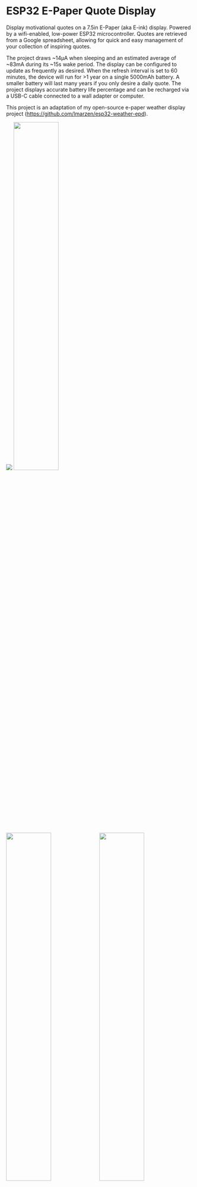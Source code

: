 # ESP32 E-Paper Quote Display

Display motivational quotes on a 7.5in E-Paper (aka E-ink) display. Powered by a wifi-enabled, low-power ESP32 microcontroller. Quotes are retrieved from a Google spreadsheet, allowing for quick and easy management of your collection of inspiring quotes.

The project draws ~14μA when sleeping and an estimated average of ~83mA during its ~15s wake period. The display can be configured to update as frequently as desired. When the refresh interval is set to 60 minutes, the device will run for >1 year on a single 5000mAh battery. A smaller battery will last many years if you only desire a daily quote. The project displays accurate battery life percentage and can be recharged via a USB-C cable connected to a wall adapter or computer.

This project is an adaptation of my open-source e-paper weather display project (https://github.com/lmarzen/esp32-weather-epd).

<p float="left">
  <img src="showcase/assembled-demo-rohn-front.jpg" />
  <img src="showcase/assembled-demo-side.jpg" width="49%" />
  <img src="showcase/assembled-demo-back.jpg" width="49%" />
  <img src="showcase/assembled-demo-bottom-cover.jpg" width="49%" />
  <img src="showcase/assembled-demo-bottom-cover-removed.jpg" width="49%" />
</p>

I made a small stand by hollowing out a piece of wood from the bottom. On the back, I used a short USB extension cable so that I can charge the battery without needing to remove the components from the stand. I also wired a small reset button to refresh the display manually. Additionally, I 3d printed a cover for the bottom, which is held on by magnets. The E-paper screen is very thin, so I used a thin piece of acrylic to support it.

## Features

Quotes are managed through a google spreadsheet.

The reset button can be used to manually cycle to the next quote.

Multiple quote selection options,

- Random - Choose a quote completely at random.
- Shuffle - Displays each quote once before shuffling them.
- Iterative - Loops through the quotes in order.

Quotes are automatically scaled to fit the screen optimally.

Alignment and font for quotes and authors can be controlled independently.

Support for multiple fonts, I have included a number of open-source fonts. If you want to add more, see [fonts/README](fonts/README).

Use different fonts depending on the length of the quote, or use the same font all around. Up to you!

Here are a handful of examples:

<p float="left">
  <img src="showcase/assembled-demo-example-front.jpg" width="24%" />
  <img src="showcase/assembled-demo-goforth-front.jpg" width="24%" />
  <img src="showcase/assembled-demo-nintendo-front.jpg" width="24%" />
  <img src="showcase/assembled-demo-williams-front.jpg" width="24%" />
</p>

## Setup Guide

### Hardware

7.5inch (800×480) E-Ink Display w/ HAT for Raspberry Pi, SPI interface

- Advantages of E-Paper
  - Ultra Low Power Consumption - E-Paper (or E-Ink) displays are ideal for low-power applications that do not require frequent display refreshes. E-Paper displays only draw power when refreshing the display and do not have a backlight. Images will remain on the screen even when power is removed.

- Limitations of E-Paper:
  - Colors - E-Paper has traditionally been limited to just black and white, but in recent years 3-color E-Paper screens have started showing up.

  - Refresh Times and Ghosting - E-Paper displays are highly susceptible to ghosting effects if refreshed too quickly. To avoid this, E-Paper displays often take a few seconds to refresh(4s for the unit used in this project) and will alternate between black and white a few times, which can be distracting.


- https://www.waveshare.com/product/7.5inch-e-paper-hat.htm (800x480, 7.5inch E-Ink display, Black/White)

- Note that this project also now supports this 3-color panel as well. Some elements will be drawn with an accent color, at the cost of a longer refresh sequence. https://www.waveshare.com/product/7.5inch-e-paper-hat-b.htm (800x480, 7.5inch E-Ink display, Red/Black/White)


FireBeetle 2 ESP32-E Microcontroller

- Why the ESP32?

  - Onboard WiFi.

  - 520kB of RAM and 4MB of FLASH, enough to store lots of fonts.

  - Low power consumption.

  - Small size, many small development boards available.

- Why the FireBeetle 2 ESP32-E

  - Drobot's FireBeetle ESP32 models are optimized for low-power consumption (https://diyi0t.com/reduce-the-esp32-power-consumption/). The Drobot's FireBeetle 2 ESP32-E variant offers USB-C, but older versions of the board with Mirco-USB would work fine too.

  - Firebeelte ESP32 models include onboard charging circuitry for a 3.7v lithium-ion(LiPo) battery.

  - FireBeetle ESP32 models include onboard circuitry to monitor battery voltage of a battery connected to its JST-PH2.0 connector.


- https://www.dfrobot.com/product-2195.html


3.7V Lipo Battery w/ 2 Pin JST Connector


- Size is up to you. I used a 10000mah battery so that the device can operate on a single charge for >1 year.


- The battery can be charged by plugging the FireBeetle ESP32 into the wall via the USB-C connector while the battery is plugged into the ESP32's JST connector.

  > **Warning**
  > The polarity of JST-PH2.0 connectors is not standardized! You may need to swap the order of the wires in the connector.


### Wiring

Pin connections are defined in config.cpp.

If you are using the FireBeetle 2 ESP32-E, you can use the connections I used or change them how you would like.

IMPORTANT: The E-Paper Driver Hat has two physical switches that MUST be set correctly for the display to work.

- Display Config: Set switch to position B.

- Interface Config: Set switch to position 0.

Cut the low power pad for even longer battery life.

- From https://wiki.dfrobot.com/FireBeetle_Board_ESP32_E_SKU_DFR0654

  > Low Power Pad: This pad is specially designed for low power consumption. It is connected by default. You can cut off the thin wire in the middle with a knife to disconnect it. After disconnection, the static power consumption can be reduced by 500 μA. The power consumption can be reduced to 13 μA after controlling the maincontroller enter the sleep mode through the program. Note: when the pad is disconnected, you can only drive RGB LED light via the USB Power supply.

<p float="left">
  <img src="showcase/wiring_diagram.png" width="66%" />
</p>


### Configuration, Compilation, and Upload

Clone this repository or download and extract the .zip.

Google Sheet

1. First, you will need to create a Google sheet and store your quotes in the first column (i.e. column A). (https://docs.google.com/spreadsheet)

2. Note down the Sheet ID, located in the URL. You will need to copy this into the Google Script you will set up next.

<p float="left">
  <img src="showcase/instructions/google-sheet.jpg" width="66%" />
</p>

4. Optionally specify an author for each quote. The author is indicated with an at sign, '@'. If you really want to include an at sign in a quote, you must escape it first with a backslash, '\\@'.

5. You can force your own line breaks by starting new lines within the quotes cell using `Ctrl + Enter`. The author will always be displayed on a new line.

Google Script

1. Navigate to Google Apps Script. Google Apps Script enables us to create a script that can interact with the Google Sheet we just created.

<p float="left">
  <img src="showcase/instructions/nav-to-apps-script.jpg" width="66%" />
</p>

2. Paste the contents of [code.gs](code.gs) into a new Google script. Don't forget to update the `sheet_id` variable to the Google Sheet ID you obtained from your sheet's URL earlier.

<p float="left">
  <img src="showcase/instructions/google-script-0.jpg" width="66%" />
</p>

3. Deploy the script.

   a. In the top right corner, click `Deploy->New deployment`.

   b. Click the gear next to `Select type`, then select `Web app`.
   
<p float="left">
  <img src="showcase/instructions/google-script-1.jpg" width="40%" />
</p>

   c. Give a description, then set `Who has access` to `Anyone`.
   
<p float="left">
  <img src="showcase/instructions/google-script-2.jpg" width="40%" />
</p>

   d. Click `Authorize access`.
   
<p float="left">
  <img src="showcase/instructions/google-script-3.jpg" width="40%" />
</p>

   e. Choose your account.
   
<p float="left">
  <img src="showcase/instructions/google-script-4.jpg" width="40%" />
</p>

   f. Click `Show Advanced` then `Go to <project_name> (unsafe)`.
   
<p float="left">
  <img src="showcase/instructions/google-script-5.jpg" width="40%" />
</p>

   g. Click `Allow`.
   
<p float="left">
  <img src="showcase/instructions/google-script-6.jpg" width="40%" />
</p>

   h. Then copy the `Deployment ID`. You will need to update the GS_DEPLOYMENT_ID with this string in [config.cpp](platformio/src/config.cpp).
   
<p float="left">
  <img src="showcase/instructions/google-script-7.jpg" width="40%" />
</p>
   

PlatformIO for VSCode is used for managing dependencies, code compilation, and uploading to ESP32.

1. Install VSCode.

2. Follow these instructions to install the PlatformIO extension for VSCode: https://platformio.org/install/ide?install=vscode

3. Open the project in VSCode.

   a. File > Open Folder...

   b. Navigate to this project and select the folder called "platformio".

4. Configure Options.

   - Most configuration options are located in [config.cpp](platformio/src/config.cpp), with a few  in [config.h](platformio/include/config.h).

   - Important settings to configure in config.cpp:

     - WiFi credentials (ssid, password).

     - Google script deployment ID.

     - Sleep duration.

     - Pin connections for E-Paper (SPI), and battery voltage (ADC).

   - Important settings to configure in config.h:

     - Fonts.

   - Comments explain each option in detail.

5. Build and Upload Code.

   a. Connect ESP32 to your computer via USB.

   b. Click the upload arrow along the bottom of the VSCode window. (Should say "PlatformIO: Upload" if you hover over it.)

      - PlatformIO will automatically download the required third-party libraries, compile, and upload the code. :)

      - You will only see this if you have the PlatformIO extension installed.

      - If you are getting errors during the upload process, you may need to install drivers to allow you to upload code to the ESP32.

## Licensing

esp32-quote-epd is licensed under the [GNU General Public License v3.0](LICENSE) with tools, fonts, and icons whose licenses are as follows:

| Name | License | Description |
|---------------------------------------------------------------------------------------------------------------|---------------------------------------------------------------------------------------|------------------------------------------------------------------------------------|
| [Adafruit-GFX-Library: fontconvert](https://github.com/adafruit/Adafruit-GFX-Library/tree/master/fontconvert) | [BSD License](fonts/fontconvert/license.txt) | CLI tool for preprocessing fonts to be used with the Adafruit_GFX Arduino library. |
| [Allerta Stencil](https://fonts.google.com/specimen/Allerta+Stencil) | [SIL OFL v1.1](http://scripts.sil.org/OFL) | Font Family |
| [Bangers](https://fonts.google.com/specimen/Bangers) | [SIL OFL v1.1](http://scripts.sil.org/OFL) | Font Family |
| [Covered By Your Grace](https://fonts.google.com/specimen/Covered+By+Your+Grace) | [SIL OFL v1.1](http://scripts.sil.org/OFL) | Font Family |
| [GNU FreeFont](https://www.gnu.org/software/freefont/) | [GNU General Public License v3.0](https://www.gnu.org/software/freefont/license.html) | Font Family |
| [Graduate](https://fonts.google.com/specimen/Graduate) | [SIL OFL v1.1](http://scripts.sil.org/OFL) | Font Family |
| [Lato](https://fonts.google.com/specimen/Lato) | [SIL OFL v1.1](http://scripts.sil.org/OFL) | Font Family |
| [Montserrat](https://fonts.google.com/specimen/Montserrat) | [SIL OFL v1.1](http://scripts.sil.org/OFL) | Font Family |
| [Open Sans](https://fonts.google.com/specimen/Open+Sans) | [SIL OFL v1.1](http://scripts.sil.org/OFL) | Font Family |
| [Orbit](https://fonts.google.com/specimen/Orbit) | [SIL OFL v1.1](http://scripts.sil.org/OFL) | Font Family |
| [Patrick Hand SC](https://fonts.google.com/specimen/Patrick+Hand+SC) | [SIL OFL v1.1](http://scripts.sil.org/OFL) | Font Family |
| [Permanent Marker](https://fonts.google.com/specimen/Permanent+Marker) | [Apache License v2.0](https://www.apache.org/licenses/LICENSE-2.0) | Font Family |
| [Poppins](https://fonts.google.com/specimen/Poppins) | [SIL OFL v1.1](http://scripts.sil.org/OFL) | Font Family |
| [Quicksand](https://fonts.google.com/specimen/Quicksand) | [SIL OFL v1.1](http://scripts.sil.org/OFL) | Font Family |
| [Raleway](https://fonts.google.com/specimen/Raleway) | [SIL OFL v1.1](http://scripts.sil.org/OFL) | Font Family |
| [Roboto](https://fonts.google.com/specimen/Roboto) | [Apache License v2.0](https://www.apache.org/licenses/LICENSE-2.0) | Font Family |
| [Roboto Mono](https://fonts.google.com/specimen/Roboto+Mono) | [Apache License v2.0](https://www.apache.org/licenses/LICENSE-2.0) | Font Family |
| [Roboto Slab](https://fonts.google.com/specimen/Roboto+Slab) | [Apache License v2.0](https://www.apache.org/licenses/LICENSE-2.0) | Font Family |
| [Share Tech Mono](https://fonts.google.com/specimen/Share+Tech+Mono) | [SIL OFL v1.1](http://scripts.sil.org/OFL) | Font Family |
| [Syne Mono](https://fonts.google.com/specimen/Syne+Mono) | [SIL OFL v1.1](http://scripts.sil.org/OFL) | Font Family |
| [Ubuntu font](https://design.ubuntu.com/font) | [Ubuntu Font Licence v1.0](https://ubuntu.com/legal/font-licence) | Font Family |
| [VT323](https://fonts.google.com/specimen/VT323) | [SIL OFL v1.1](http://scripts.sil.org/OFL) | Font Family |
| [Weather Themed Icons](https://github.com/erikflowers/weather-icons) | [SIL OFL v1.1](http://scripts.sil.org/OFL) | (wi-**.svg) Weather icon family by Lukas Bischoff/Erik Flowers. |
| [Google Icons](https://fonts.google.com/icons) | [Apache License v2.0](https://www.apache.org/licenses/LICENSE-2.0) | (battery**.svg) Battery icons from Google Icons. |
| [Phosphor Icons](https://github.com/phosphor-icons/homepage) | [MIT License](http://opensource.org/licenses/mit-license.html) | (wifi**.svg, warning_icon.svg, error_icon.svg) WiFi, Warning, and Error icons from Phosphor Icons. |

